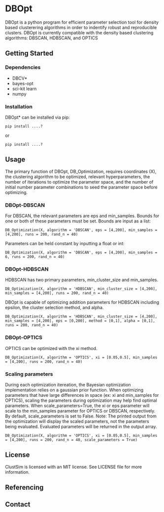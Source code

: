 # DBOpt

DBOpt is a python program for efficient parameter selection tool for density based clusterering algorithms in order to indentify robust and reproducible clusters. DBOpt is currently compatible with the density based clustering algorithms: DBSCAN, HDBSCAN, and OPTICS

## Getting Started
### Dependencies
- DBCV*
- bayes-opt
- sci-kit learn
- numpy
### Installation
DBOpt* can be installed via pip:
```
pip install ....?
```
or
```
pip install ....?
```

## Usage
The primary function of DBOpt, DB_Optimization, requires coordinates (X), the clustering algorithm to be optimized, relevant hyperparameters, the number of iterations to optimize the parameter space, and the number of initial number parameter combinations to seed the parameter space before optimizing. 
### DBOpt-DBSCAN 
For DBSCAN, the relevant parameters are eps and min_samples. Bounds for one or both of these parameters must be set. Bounds are input as a list:
```
DB_Optimization(X, algorithm = 'DBSCAN', eps = [4,200], min_samples = [4,200], runs = 200, rand_n = 40)
```
Parameters can be held constant by inputting a float or int:
```
DB_Optimization(X, algorithm = 'DBSCAN', eps = [4,200], min_samples = 6, runs = 200, rand_n = 40)
```
### DBOpt-HDBSCAN
HDBSCAN has two primary parameters, min_cluster_size and min_samples.
```
DB_Optimization(X, algorithm = 'HDBSCAN', min_cluster_size = [4,200], min_samples = [4,200], runs = 200, rand_n = 40)
```
DBOpt is capable of optimizing addition parameters for HDBSCAN including epsilon, the cluster selection method, and alpha.
```
DB_Optimization(X, algorithm = 'HDBSCAN', min_cluster_size = [4,200], min_samples = [4,200], eps = [0,200], method = [0,1], alpha = [0,1], runs = 200, rand_n = 40)
```
### DBOpt-OPTICS
OPTICS can be optimized with the xi method.
```
DB_Optimization(X, algorithm = 'OPTICS', xi = [0.05,0.5], min_samples = [4,200], runs = 200, rand_n = 40)
```
### Scaling parameters
During each optimization itereation, the Bayesian optimization implementation relies on a gaussian prior function. When optimizing parameters that have large differences in space (ex: xi and min_samples for OPTICS), scaling the parameters during optimization may help find optimal parameters. When scale_parameters=True, the xi or eps parameter will scale to the min_samples parameter for OPTICS or DBSCAN, respectively. By default, scale_parameters is set to False. 
Note: The printed output from the optimization will display the scaled parameters, not the parameters being evaluated. Evaluated parameters will be returned in the output array.
```
DB_Optimization(X, algorithm = 'OPTICS', xi = [0.05,0.5], min_samples = [4,200], runs = 200, rand_n = 40, scale_parameters = True)
```
## License
ClustSim is licensed with an MIT license. See LICENSE file for more information.
## Referencing

## Contact 

